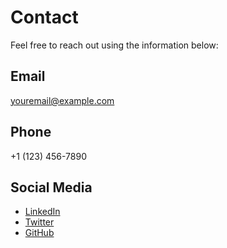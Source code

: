 # Contact

Feel free to reach out using the information below:

## Email
[youremail@example.com](mailto:youremail@example.com)

## Phone
+1 (123) 456-7890

## Social Media
- [LinkedIn](https://www.linkedin.com/in/yourprofile)
- [Twitter](https://twitter.com/yourhandle)
- [GitHub](https://github.com/yourusername)